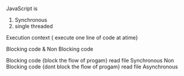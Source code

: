 JavaScript is
1. Synchronous
2. single threaded

Execution context { execute one line of code at atime}



Blocking code & Non Blocking code

Blocking code {block the flow of progam} read file Synchronous
Non Blocking code {dont block the flow of progam} read file Asynchronous